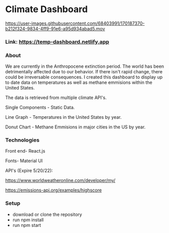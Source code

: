 # Climate Dashboard

https://user-images.githubusercontent.com/68403991/170187370-b212f324-9834-4ff9-91e6-a95d934abad5.mov

### Link: https://temp-dashboard.netlify.app

### About

We are currently in the Anthropocene extinction period. The world has been detrimentally affected due to our behavior. If there isn't rapid change, there could be irreversable consequences. I created this dashboard to display up to date data on temperatures as well as methane emmisions within the United States.

The data is retrieved from multiple climate API's.

Single Components - Static Data.

Line Graph - Temperatures in the United States by year.

Donut Chart - Methane Emmisions in major cities in the US by year.

### Technologies

Front end- React.js

Fonts- Material UI

API's (Expire 5/20/22):

https://www.worldweatheronline.com/developer/my/

https://emissions-api.org/examples/highscore

### Setup

- download or clone the repository
- run npm install
- run npm start
